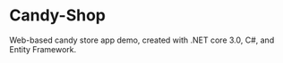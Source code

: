 # Candy-Shop

Web-based candy store app demo, created with .NET core 3.0, C#, and Entity Framework.
